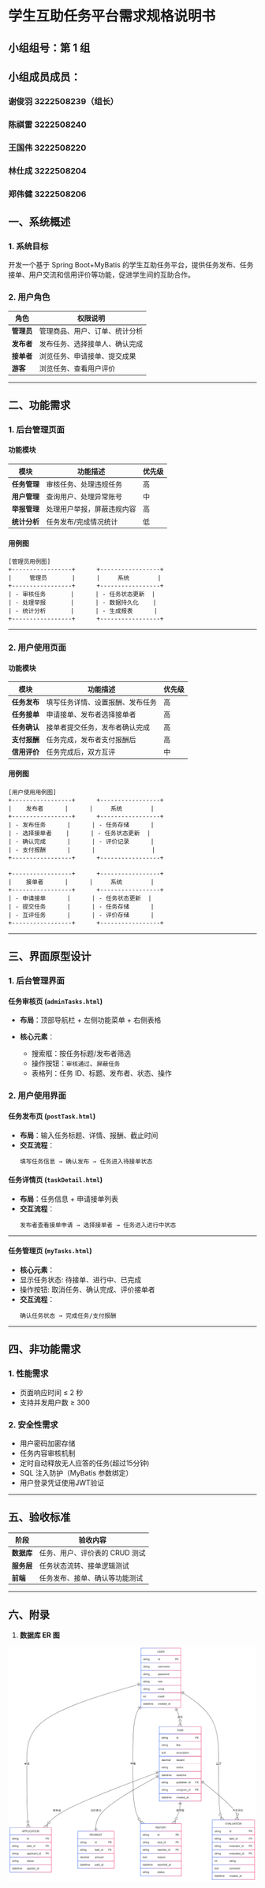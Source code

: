 # 学生互助任务平台需求规格说明书

## 小组组号：第 1 组

## 小组成员成员：

### 谢俊羽 3222508239（组长）

### 陈祺雷 3222508240

### 王国伟 3222508220

### 林仕成 3222508204

### 郑伟健 3222508206

## 一、系统概述

### 1. 系统目标

开发一个基于 Spring Boot+MyBatis 的学生互助任务平台，提供任务发布、任务接单、用户交流和信用评价等功能，促进学生间的互助合作。

### 2. 用户角色

| 角色       | 权限说明                       |
| ---------- | ------------------------------ |
| **管理员** | 管理商品、用户、订单、统计分析 |
| **发布者** | 发布任务、选择接单人、确认完成 |
| **接单者** | 浏览任务、申请接单、提交成果   |
| **游客**   | 浏览任务、查看用户评价         |

---

## 二、功能需求

### 1. 后台管理页面

#### 功能模块

| 模块         | 功能描述                   | 优先级 |
| ------------ | -------------------------- | ------ |
| **任务管理** | 审核任务、处理违规任务     | 高     |
| **用户管理** | 查询用户、处理异常账号     | 中     |
| **举报管理** | 处理用户举报，屏蔽违规内容 | 高     |
| **统计分析** | 任务发布/完成情况统计      | 低     |

#### 用例图

```plaintext
[管理员用例图]
+-----------------+      +-----------------+
|     管理员       |      |     系统        |
+-----------------+      +-----------------+
| - 审核任务       |      | - 任务状态更新  |
| - 处理举报       |      | - 数据持久化    |
| - 统计分析       |      | - 生成报表      |
+-----------------+      +-----------------+
```

---

### 2. 用户使用页面

#### 功能模块

| 模块         | 功能描述                         | 优先级 |
| ------------ | -------------------------------- | ------ |
| **任务发布** | 填写任务详情、设置报酬、发布任务 | 高     |
| **任务接单** | 申请接单、发布者选择接单者       | 高     |
| **任务确认** | 接单者提交任务，发布者确认完成   | 高     |
| **支付报酬** | 任务完成，发布者支付报酬后       | 高      |
| **信用评价** | 任务完成后，双方互评             | 中     |



#### 用例图

```plaintext
[用户使用用例图]
+-----------------+      +-----------------+
|    发布者      |      |     系统        |
+-----------------+      +-----------------+
| - 发布任务      |      | - 任务存储      |
| - 选择接单者    |      | - 任务状态更新  |
| - 确认完成      |      | - 评价记录      |
| - 支付报酬      |      |                |
+-----------------+      +-----------------+

+-----------------+      +-----------------+
|    接单者      |      |     系统        |
+-----------------+      +-----------------+
| - 申请接单      |      | - 任务状态更新  |
| - 提交任务      |      | - 任务存储      |
| - 互评任务      |      | - 评价存储      |
+-----------------+      +-----------------+

```

---

## 三、界面原型设计

### 1. 后台管理界面

#### 任务审核页 (`adminTasks.html`)

- **布局**：顶部导航栏 + 左侧功能菜单 + 右侧表格
- **核心元素**：

  - 搜索框：按任务标题/发布者筛选
  - 操作按钮：`审核通过`、`屏蔽任务`
  - 表格列：任务 ID、标题、发布者、状态、操作



### 2. 用户使用界面

#### 任务发布页 (`postTask.html`)

- **布局**：输入任务标题、详情、报酬、截止时间
- **交互流程**：
  ```plaintext
  填写任务信息 → 确认发布 → 任务进入待接单状态
  ```

#### 任务详情页 (`taskDetail.html`)

- **布局**：任务信息 + 申请接单列表
- **交互流程**：  
  ```plaintext
  发布者查看接单申请 → 选择接单者 → 任务进入进行中状态
  ``` 

---

#### 任务管理页 (`myTasks.html`)

- **核心元素**：
- 显示任务状态: 待接单、进行中、已完成
- 操作按钮: 取消任务、确认完成、评价接单者
- **交互流程**：
  ```plaintext
  确认任务状态 → 完成任务/支付报酬
  ```

---

## 四、非功能需求

### 1. 性能需求

- 页面响应时间 ≤ 2 秒
- 支持并发用户数 ≥ 300

### 2. 安全性需求

- 用户密码加密存储
- 任务内容审核机制
- 定时自动释放无人应答的任务(超过15分钟)
- SQL 注入防护（MyBatis 参数绑定）
- 用户登录凭证使用JWT验证


---

## 五、验收标准

| 阶段       | 验收内容                       |
| ---------- | ------------------------------ |
| **数据库** | 任务、用户、评价表的 CRUD 测试 |
| **服务层** | 任务状态流转、接单逻辑测试     |
| **前端**   | 任务发布、接单、确认等功能测试 |

---

## 六、附录

1. **数据库 ER 图**

![总体ER图](./ER.png)
